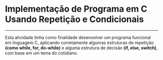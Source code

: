# Implementação de Programa em C Usando Repetição e Condicionais
---
Esta atividade tinha como finalidade desenvolver um programa funcional em linguagem C,  aplicando corretamente algumas estruturas de repetição **(como  while, for, do-while)** e alguma estrutura de decisão **(if, else,  switch)**, com base em um tema do cotidiano.
